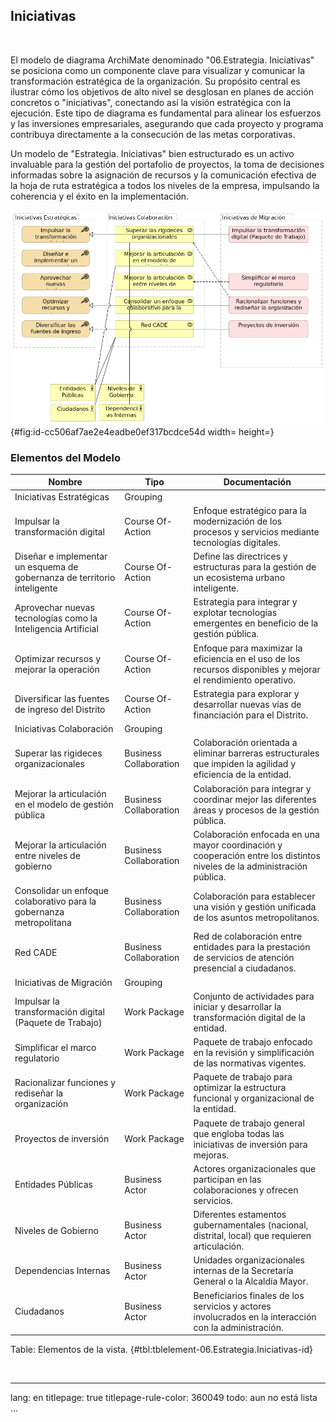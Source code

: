 
## Iniciativas

> 

<br>

El modelo de diagrama ArchiMate denominado "06.Estrategia. Iniciativas" se posiciona como un componente clave para visualizar y comunicar la transformación estratégica de la organización. Su propósito central es ilustrar cómo los objetivos de alto nivel se desglosan en planes de acción concretos o "iniciativas", conectando así la visión estratégica con la ejecución. Este tipo de diagrama es fundamental para alinear los esfuerzos y las inversiones empresariales, asegurando que cada proyecto y programa contribuya directamente a la consecución de las metas corporativas.

Un modelo de "Estrategia. Iniciativas" bien estructurado es un activo invaluable para la gestión del portafolio de proyectos, la toma de decisiones informadas sobre la asignación de recursos y la comunicación efectiva de la hoja de ruta estratégica a todos los niveles de la empresa, impulsando la coherencia y el éxito en la implementación.

![06.Estrategia. Iniciativas. _Fuente: Propuesta servicios de ingeniería y evaluación de arquitectura $APP $CLIENTE (2025)_](images/06.Estrategia.Iniciativas.png){#fig:id-cc506af7ae2e4eadbe0ef317bcdce54d width= height=}

### Elementos del Modelo

| Nombre  | Tipo | Documentación |
|---------|------|---------------|
| Iniciativas Estratégicas | Grouping |  |
| Impulsar la transformación digital | Course Of-Action | Enfoque estratégico para la modernización de los procesos y servicios mediante tecnologías digitales. |
| Diseñar e implementar un esquema de gobernanza de territorio inteligente | Course Of-Action | Define las directrices y estructuras para la gestión de un ecosistema urbano inteligente. |
| Aprovechar nuevas tecnologías como la Inteligencia Artificial | Course Of-Action | Estrategia para integrar y explotar tecnologías emergentes en beneficio de la gestión pública. |
| Optimizar recursos y mejorar la operación | Course Of-Action | Enfoque para maximizar la eficiencia en el uso de los recursos disponibles y mejorar el rendimiento operativo. |
| Diversificar las fuentes de ingreso del Distrito | Course Of-Action | Estrategia para explorar y desarrollar nuevas vías de financiación para el Distrito. |
| Iniciativas Colaboración | Grouping |  |
| Superar las rigideces organizacionales | Business Collaboration | Colaboración orientada a eliminar barreras estructurales que impiden la agilidad y eficiencia de la entidad. |
| Mejorar la articulación en el modelo de gestión pública | Business Collaboration | Colaboración para integrar y coordinar mejor las diferentes áreas y procesos de la gestión pública. |
| Mejorar la articulación entre niveles de gobierno | Business Collaboration | Colaboración enfocada en una mayor coordinación y cooperación entre los distintos niveles de la administración pública. |
| Consolidar un enfoque colaborativo para la gobernanza metropolitana | Business Collaboration | Colaboración para establecer una visión y gestión unificada de los asuntos metropolitanos. |
| Red CADE | Business Collaboration | Red de colaboración entre entidades para la prestación de servicios de atención presencial a ciudadanos. |
| Iniciativas de Migración | Grouping |  |
| Impulsar la transformación digital (Paquete de Trabajo) | Work Package | Conjunto de actividades para iniciar y desarrollar la transformación digital de la entidad. |
| Simplificar el marco regulatorio | Work Package | Paquete de trabajo enfocado en la revisión y simplificación de las normativas vigentes. |
| Racionalizar funciones y rediseñar la organización | Work Package | Paquete de trabajo para optimizar la estructura funcional y organizacional de la entidad. |
| Proyectos de inversión | Work Package | Paquete de trabajo general que engloba todas las iniciativas de inversión para mejoras. |
| Entidades Públicas | Business Actor | Actores organizacionales que participan en las colaboraciones y ofrecen servicios. |
| Niveles de Gobierno | Business Actor | Diferentes estamentos gubernamentales (nacional, distrital, local) que requieren articulación. |
| Dependencias Internas | Business Actor | Unidades organizacionales internas de la Secretaría General o la Alcaldía Mayor. |
| Ciudadanos | Business Actor | Beneficiarios finales de los servicios y actores involucrados en la interacción con la administración. |

Table: Elementos de la vista. {#tbl:tblelement-06.Estrategia.Iniciativas-id}

<br>




---
lang: en
titlepage: true
titlepage-rule-color: 360049
todo: aun no está lista
...

